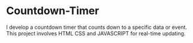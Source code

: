 # Countdown-Timer
I develop a countdown timer that counts down to a specific data or event. This project involves HTML CSS and JAVASCRIPT for real-time updating.
